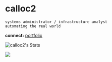 # calloc2

```
systems administrator / infrastructure analyst
automating the real world
```

**connect:** [portfolio](https://calloc2.github.io/calloc2)

![calloc2's Stats](https://github-readme-stats.vercel.app/api?username=calloc2&theme=tokyonight&show_icons=true&hide_border=true&count_private=true)

![](https://komarev.com/ghpvc/?username=calloc2&color=green&style=flat-square&label=visitors)
